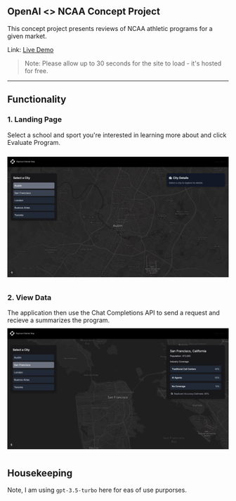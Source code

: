 ## OpenAI <> NCAA Concept Project

This concept project presents reviews of NCAA athletic programs for a given market.

Link: [Live Demo](https://replicant-project.onrender.com/)  

> Note: Please allow up to 30 seconds for the site to load - it's hosted for free. 

---

## Functionality

### 1. **Landing Page**  
Select a school and sport you're interested in learning more about and click Evaluate Program.

<img src="public/assets/ss1.png" alt="screenshot 1" width="1000" style="margin: 10px 0;" />


### 2. **View Data**  
The application then use the Chat Completions API to send a request and recieve a summarizes the program.
<img src="public/assets/ss2.png" alt="screenshot 1" width="1000" style="margin: 10px 0;" />

## Housekeeping

Note, I am using `gpt-3.5-turbo` here for eas of use purporses. 